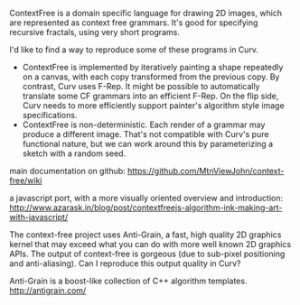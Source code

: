 ContextFree is a domain specific language for drawing 2D images,
which are represented as context free grammars. It's good for specifying
recursive fractals, using very short programs.

I'd like to find a way to reproduce some of these programs in Curv.
* ContextFree is implemented by iteratively painting a shape repeatedly on a
  canvas, with each copy transformed from the previous copy. By contrast,
  Curv uses F-Rep. It might be possible to automatically translate some CF
  grammars into an efficient F-Rep. On the flip side, Curv needs
  to more efficiently support painter's algorithm style image specifications.
* ContextFree is non-deterministic. Each render of a grammar may produce a
  different image. That's not compatible with Curv's pure functional nature,
  but we can work around this by parameterizing a sketch with a random seed.

main documentation on github:
https://github.com/MtnViewJohn/context-free/wiki

a javascript port, with a more visually oriented overview and introduction:
http://www.azarask.in/blog/post/contextfreejs-algorithm-ink-making-art-with-javascript/

The context-free project uses Anti-Grain, a fast, high quality 2D graphics
kernel that may exceed what you can do with more well known 2D graphics APIs.
The output of context-free is gorgeous (due to sub-pixel positioning and
anti-aliasing). Can I reproduce this output quality in Curv?

Anti-Grain is a boost-like collection of C++ algorithm templates.
http://antigrain.com/

